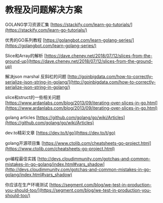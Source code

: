 # 教程及问题解决方案

GOLANG学习资源汇集 
[https://stackify.com/learn-go-tutorials/](https://stackify.com/learn-go-tutorials/)

优秀的GO系列教程
[https://golangbot.com/learn-golang-series/](https://golangbot.com/learn-golang-series/)

Slice和Array的解析
[https://dave.cheney.net/2018/07/12/slices-from-the-ground-up](https://dave.cheney.net/2018/07/12/slices-from-the-ground-up)

解决json marshal 反斜杠的问题 
[http://goinbigdata.com/how-to-correctly-serialize-json-string-in-golang/](http://goinbigdata.com/how-to-correctly-serialize-json-string-in-golang/)

slice和struct的一些相关问题
[https://www.ardanlabs.com/blog/2013/09/iterating-over-slices-in-go.html](https://www.ardanlabs.com/blog/2013/09/iterating-over-slices-in-go.html)

golang articles
[https://github.com/golang/go/wiki/Articles](https://github.com/golang/go/wiki/Articles)

dev.to精彩文章
[https://dev.to/t/go](https://dev.to/t/go)

golang开源项目集
[https://www.ctolib.com/cheatsheets-go-project.html](https://www.ctolib.com/cheatsheets-go-project.html)

go编程最佳实践
[http://devs.cloudimmunity.com/gotchas-and-common-mistakes-in-go-golang/index.html#vars_shadow](http://devs.cloudimmunity.com/gotchas-and-common-mistakes-in-go-golang/index.html#vars_shadow)

你应该在生产环境测试 
[https://segment.com/blog/we-test-in-production-you-should-too/](https://segment.com/blog/we-test-in-production-you-should-too/)